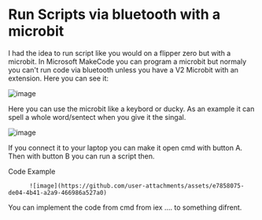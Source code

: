 # Run Scripts via bluetooth with a microbit

I had the idea to run script like you would on a flipper zero but with a microbit. In Microsoft MakeCode you can program a microbit but normaly you can't run code via bluetooth unless you have a V2 Microbit with an extension. Here you can see it: 

![image](https://github.com/user-attachments/assets/6632a461-df9b-495d-b333-580e5faaef5c)

Here you can use the microbit like a keybord or ducky. As an example it can spell a whole word/sentect when you give it the singal.

![image](https://github.com/user-attachments/assets/616cc619-9913-47db-8ef9-3681b76bea81)

If you connect it to your laptop you can make it open cmd with button A. Then with button B you can run a script then.

Code Example

          ![image](https://github.com/user-attachments/assets/e7858075-de04-4b41-a2a9-466986a527a0)


You can implement the code from cmd from iex .... to something difrent.
